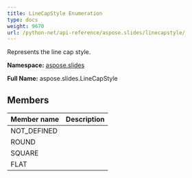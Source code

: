 ```yaml
---
title: LineCapStyle Enumeration
type: docs
weight: 9670
url: /python-net/api-reference/aspose.slides/linecapstyle/
---
```


Represents the line cap style.

**Namespace:** [aspose.slides](/slides/python-net/api-reference/aspose.slides/)

**Full Name:** aspose.slides.LineCapStyle



## **Members**
|**Member name**|**Description**|
| :- | :- |
|NOT_DEFINED||
|ROUND||
|SQUARE||
|FLAT||
